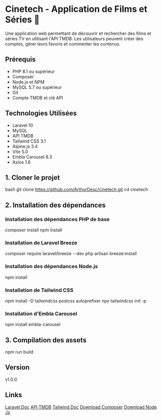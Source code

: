 # Cinetech - Application de Films et Séries :rocket:

Une application web permettant de découvrir et rechercher des films et séries TV en utilisant l'API TMDB. Les utilisateurs peuvent créer des comptes, gérer leurs favoris et commenter les contenus.

## Prérequis

- PHP 8.1 ou supérieur
- Composer
- Node.js et NPM
- MySQL 5.7 ou supérieur
- Git
- Compte TMDB et clé API

## Technologies Utilisées

- Laravel 10
- MySQL
- API TMDB
- Tailwind CSS 3.1
- Alpine.js 3.4
- Vite 5.0
- Embla Carousel 8.3
- Axios 1.6


## 1. Cloner le projet
bash
git clone https://github.com/ArthurDesc/cinetech.git
cd cinetech


## 2. Installation des dépendances

### Installation des dépendances PHP de base
composer install
npm install

### Installation de Laravel Breeze
composer require laravel/breeze --dev
php artisan breeze:install

### Installation des dépendances Node.js
npm install

### Installation de Tailwind CSS
npm install -D tailwindcss postcss autoprefixer
npx tailwindcss init -p

### Installation d'Embla Carousel
npm install embla-carousel

## 3. Compilation des assets
npm run build

## Version
v1.0.0

## Links
[Laravel Doc](https://laravel.com/docs/11.x)
[API TMDB](https://developer.themoviedb.org/reference/intro/getting-started)
[Tailwind Doc](https://tailwindcss.com/docs/installation)
[Download Composer](https://getcomposer.org/download/)
[Download Node Js](https://nodejs.org/en/learn/getting-started/how-to-install-nodejs)
